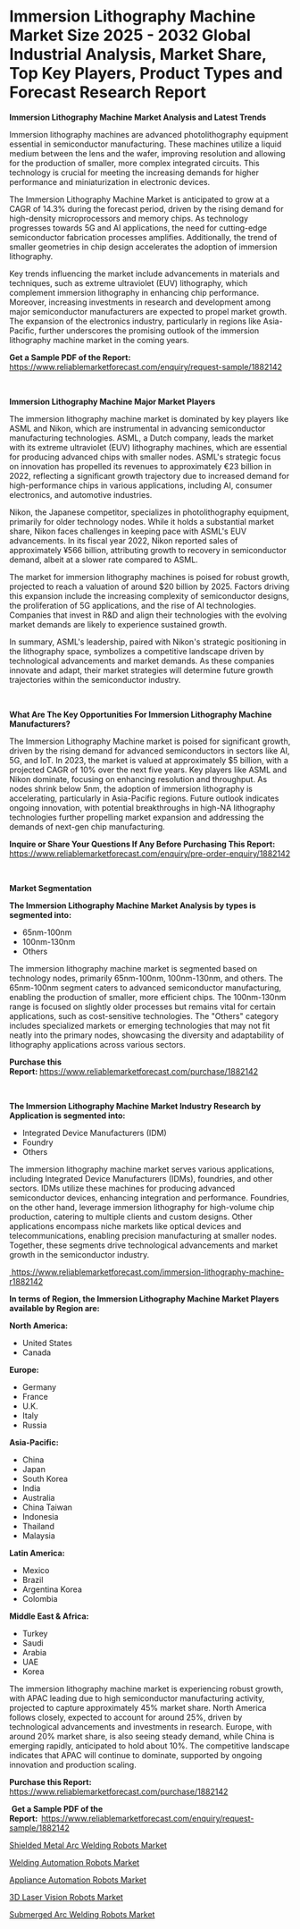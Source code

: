 <p><h1>Immersion Lithography Machine Market Size 2025 - 2032 Global Industrial Analysis, Market Share, Top Key Players, Product Types and Forecast Research Report</h1></p><p><strong>Immersion Lithography Machine Market Analysis and Latest Trends</strong></p>
<p><p>Immersion lithography machines are advanced photolithography equipment essential in semiconductor manufacturing. These machines utilize a liquid medium between the lens and the wafer, improving resolution and allowing for the production of smaller, more complex integrated circuits. This technology is crucial for meeting the increasing demands for higher performance and miniaturization in electronic devices.</p><p>The Immersion Lithography Machine Market is anticipated to grow at a CAGR of 14.3% during the forecast period, driven by the rising demand for high-density microprocessors and memory chips. As technology progresses towards 5G and AI applications, the need for cutting-edge semiconductor fabrication processes amplifies. Additionally, the trend of smaller geometries in chip design accelerates the adoption of immersion lithography.</p><p>Key trends influencing the market include advancements in materials and techniques, such as extreme ultraviolet (EUV) lithography, which complement immersion lithography in enhancing chip performance. Moreover, increasing investments in research and development among major semiconductor manufacturers are expected to propel market growth. The expansion of the electronics industry, particularly in regions like Asia-Pacific, further underscores the promising outlook of the immersion lithography machine market in the coming years.</p></p>
<p><strong>Get a Sample PDF of the Report:&nbsp;</strong> <a href="https://www.reliablemarketforecast.com/enquiry/request-sample/1882142?utm_campaign=1840&utm_medium=2&utm_source=Github&utm_content=ia&utm_term=01032025&utm_id=immersion-lithography-machine">https://www.reliablemarketforecast.com/enquiry/request-sample/1882142</a></p>
<p>&nbsp;</p>
<p><strong>Immersion Lithography Machine Major Market Players</strong></p>
<p><p>The immersion lithography machine market is dominated by key players like ASML and Nikon, which are instrumental in advancing semiconductor manufacturing technologies. ASML, a Dutch company, leads the market with its extreme ultraviolet (EUV) lithography machines, which are essential for producing advanced chips with smaller nodes. ASML's strategic focus on innovation has propelled its revenues to approximately €23 billion in 2022, reflecting a significant growth trajectory due to increased demand for high-performance chips in various applications, including AI, consumer electronics, and automotive industries.</p><p>Nikon, the Japanese competitor, specializes in photolithography equipment, primarily for older technology nodes. While it holds a substantial market share, Nikon faces challenges in keeping pace with ASML's EUV advancements. In its fiscal year 2022, Nikon reported sales of approximately ¥566 billion, attributing growth to recovery in semiconductor demand, albeit at a slower rate compared to ASML.</p><p>The market for immersion lithography machines is poised for robust growth, projected to reach a valuation of around $20 billion by 2025. Factors driving this expansion include the increasing complexity of semiconductor designs, the proliferation of 5G applications, and the rise of AI technologies. Companies that invest in R&D and align their technologies with the evolving market demands are likely to experience sustained growth.</p><p>In summary, ASML's leadership, paired with Nikon's strategic positioning in the lithography space, symbolizes a competitive landscape driven by technological advancements and market demands. As these companies innovate and adapt, their market strategies will determine future growth trajectories within the semiconductor industry.</p></p>
<p>&nbsp;</p>
<p><strong>What Are The Key Opportunities For Immersion Lithography Machine Manufacturers?</strong></p>
<p><p>The Immersion Lithography Machine market is poised for significant growth, driven by the rising demand for advanced semiconductors in sectors like AI, 5G, and IoT. In 2023, the market is valued at approximately $5 billion, with a projected CAGR of 10% over the next five years. Key players like ASML and Nikon dominate, focusing on enhancing resolution and throughput. As nodes shrink below 5nm, the adoption of immersion lithography is accelerating, particularly in Asia-Pacific regions. Future outlook indicates ongoing innovation, with potential breakthroughs in high-NA lithography technologies further propelling market expansion and addressing the demands of next-gen chip manufacturing.</p></p>
<p><strong>Inquire or Share Your Questions If Any Before Purchasing This Report:</strong> <a href="https://www.reliablemarketforecast.com/enquiry/pre-order-enquiry/1882142?utm_campaign=1840&utm_medium=2&utm_source=Github&utm_content=ia&utm_term=01032025&utm_id=immersion-lithography-machine">https://www.reliablemarketforecast.com/enquiry/pre-order-enquiry/1882142</a></p>
<p>&nbsp;</p>
<p><strong>Market Segmentation</strong></p>
<p><strong>The Immersion Lithography Machine Market Analysis by types is segmented into:</strong></p>
<p><ul><li>65nm-100nm</li><li>100nm-130nm</li><li>Others</li></ul></p>
<p><p>The immersion lithography machine market is segmented based on technology nodes, primarily 65nm-100nm, 100nm-130nm, and others. The 65nm-100nm segment caters to advanced semiconductor manufacturing, enabling the production of smaller, more efficient chips. The 100nm-130nm range is focused on slightly older processes but remains vital for certain applications, such as cost-sensitive technologies. The "Others" category includes specialized markets or emerging technologies that may not fit neatly into the primary nodes, showcasing the diversity and adaptability of lithography applications across various sectors.</p></p>
<p><strong>Purchase this Report:&nbsp;</strong><a href="https://www.reliablemarketforecast.com/purchase/1882142?utm_campaign=1840&utm_medium=2&utm_source=Github&utm_content=ia&utm_term=01032025&utm_id=immersion-lithography-machine">https://www.reliablemarketforecast.com/purchase/1882142</a></p>
<p>&nbsp;</p>
<p><strong>The Immersion Lithography Machine Market Industry Research by Application is segmented into:</strong></p>
<p><ul><li>Integrated Device Manufacturers (IDM)</li><li>Foundry</li><li>Others</li></ul></p>
<p><p>The immersion lithography machine market serves various applications, including Integrated Device Manufacturers (IDMs), foundries, and other sectors. IDMs utilize these machines for producing advanced semiconductor devices, enhancing integration and performance. Foundries, on the other hand, leverage immersion lithography for high-volume chip production, catering to multiple clients and custom designs. Other applications encompass niche markets like optical devices and telecommunications, enabling precision manufacturing at smaller nodes. Together, these segments drive technological advancements and market growth in the semiconductor industry.</p></p>
<p><a href="https://www.reliablemarketforecast.com/immersion-lithography-machine-r1882142?utm_campaign=1840&utm_medium=2&utm_source=Github&utm_content=ia&utm_term=01032025&utm_id=immersion-lithography-machine">&nbsp;https://www.reliablemarketforecast.com/immersion-lithography-machine-r1882142</a></p>
<p><strong>In terms of Region, the Immersion Lithography Machine Market Players available by Region are:</strong></p>
<p>
    <p> <strong> North America: </strong>
        <ul>
            <li>United States</li>
            <li>Canada</li>
        </ul>
        </p> 
    <p> <strong> Europe: </strong>
        <ul>
            <li>Germany</li>
            <li>France</li>
            <li>U.K.</li>
            <li>Italy</li>
            <li>Russia</li>
        </ul>
        </p> 
    <p> <strong> Asia-Pacific: </strong>
        <ul>
            <li>China</li>
            <li>Japan</li>
            <li>South Korea</li>
            <li>India</li>
            <li>Australia</li>
            <li>China Taiwan</li>
            <li>Indonesia</li>
            <li>Thailand</li>
            <li>Malaysia</li>
        </ul>
        </p> 
    <p> <strong> Latin America: </strong>
        <ul>
            <li>Mexico</li>
            <li>Brazil</li>
            <li>Argentina Korea</li>
            <li>Colombia</li>
        </ul>
        </p> 
    <p> <strong> Middle East & Africa: </strong>
        <ul>
            <li>Turkey</li>
            <li>Saudi</li>
            <li>Arabia</li>
            <li>UAE</li>
            <li>Korea</li>
        </ul>
    </p>
    </p>
<p><p>The immersion lithography machine market is experiencing robust growth, with APAC leading due to high semiconductor manufacturing activity, projected to capture approximately 45% market share. North America follows closely, expected to account for around 25%, driven by technological advancements and investments in research. Europe, with around 20% market share, is also seeing steady demand, while China is emerging rapidly, anticipated to hold about 10%. The competitive landscape indicates that APAC will continue to dominate, supported by ongoing innovation and production scaling.</p></p>
<p><strong>Purchase this Report: </strong><a href="https://www.reliablemarketforecast.com/purchase/1882142?utm_campaign=1840&utm_medium=2&utm_source=Github&utm_content=ia&utm_term=01032025&utm_id=immersion-lithography-machine">https://www.reliablemarketforecast.com/purchase/1882142</a></p>
<p>&nbsp;<strong>Get a Sample PDF of the Report:&nbsp;&nbsp;</strong><a href="https://www.reliablemarketforecast.com/enquiry/request-sample/1882142?utm_campaign=1840&utm_medium=2&utm_source=Github&utm_content=ia&utm_term=01032025&utm_id=immersion-lithography-machine">https://www.reliablemarketforecast.com/enquiry/request-sample/1882142</a></p>
<p><strong></strong></p>
<p><p><a href="https://github.com/vsiljgestel/Market-Research-Report-List-1/blob/main/shielded-metal-arc-welding-robots-market.md?utm_campaign=1840&utm_medium=2&utm_source=Github&utm_content=ia&utm_term=01032025&utm_id=immersion-lithography-machine">Shielded Metal Arc Welding Robots Market</a></p><p><a href="https://github.com/aiamekar/Market-Research-Report-List-1/blob/main/welding-automation-robots-market.md?utm_campaign=1840&utm_medium=2&utm_source=Github&utm_content=ia&utm_term=01032025&utm_id=immersion-lithography-machine">Welding Automation Robots Market</a></p><p><a href="https://github.com/sofayahoo2023/Market-Research-Report-List-7/blob/main/appliance-automation-robots-market.md?utm_campaign=1840&utm_medium=2&utm_source=Github&utm_content=ia&utm_term=01032025&utm_id=immersion-lithography-machine">Appliance Automation Robots Market</a></p><p><a href="https://github.com/nwokechock6s/Market-Research-Report-List-1/blob/main/3d-laser-vision-robots-market.md?utm_campaign=1840&utm_medium=2&utm_source=Github&utm_content=ia&utm_term=01032025&utm_id=immersion-lithography-machine">3D Laser Vision Robots Market</a></p><p><a href="https://github.com/boudykodumi/Market-Research-Report-List-1/blob/main/submerged-arc-welding-robots-market.md?utm_campaign=1840&utm_medium=2&utm_source=Github&utm_content=ia&utm_term=01032025&utm_id=immersion-lithography-machine">Submerged Arc Welding Robots Market</a></p></p>